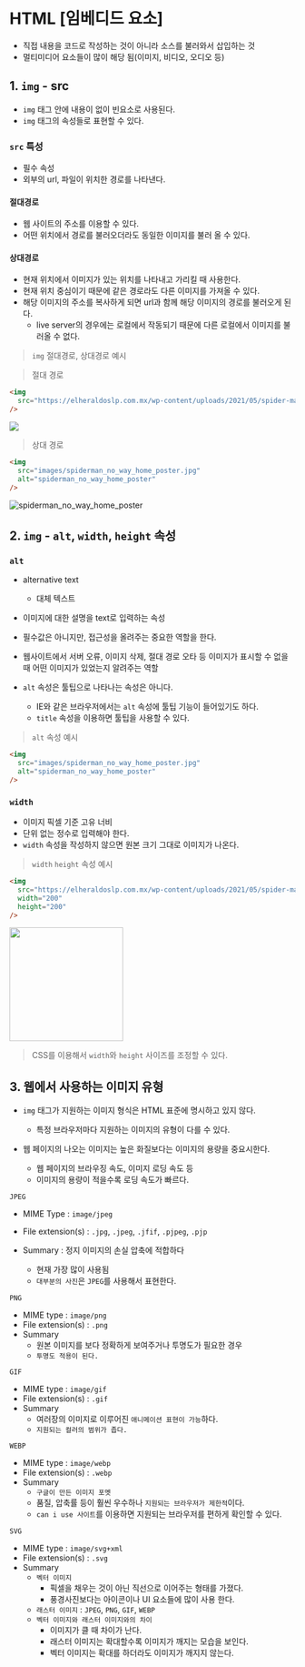 # HTML [임베디드 요소]

- 직접 내용을 코드로 작성하는 것이 아니라 소스를 불러와서 삽입하는 것
- 멀티미디어 요소들이 많이 해당 됨(이미지, 비디오, 오디오 등)

## 1. `img` - src

- `img` 태그 안에 내용이 없이 빈요소로 사용된다.
- `img` 태그의 속성들로 표현할 수 있다.

### `src` 특성

- 필수 속성
- 외부의 url, 파일이 위치한 경로를 나타낸다.

#### 절대경로

- 웹 사이트의 주소를 이용할 수 있다.
- 어떤 위치에서 경로를 불러오더라도 동일한 이미지를 불러 올 수 있다.

#### 상대경로

- 현재 위치에서 이미지가 있는 위치를 나타내고 가리킬 때 사용한다.
- 현재 위치 중심이기 때문에 같은 경로라도 다른 이미지를 가져올 수 있다.
- 해당 이미지의 주소를 복사하게 되면 url과 함께 해당 이미지의 경로를 불러오게 된다.
  - live server의 경우에는 로컬에서 작동되기 때문에 다른 로컬에서 이미지를 불러올 수 없다.

> `img` 절대경로, 상대경로 예시

> 절대 경로

```html
<img
  src="https://elheraldoslp.com.mx/wp-content/uploads/2021/05/spider-man-3-fan-poster-doctor-strange-electro.jpg"
/>
```

<img src="https://elheraldoslp.com.mx/wp-content/uploads/2021/05/spider-man-3-fan-poster-doctor-strange-electro.jpg">

> 상대 경로

```html
<img
  src="images/spiderman_no_way_home_poster.jpg"
  alt="spiderman_no_way_home_poster"
/>
```

<img src="images/spiderman_no_way_home_poster.jpg" alt="spiderman_no_way_home_poster">

## 2. `img` - `alt`, `width`, `height` 속성

### `alt`

- alternative text
  - 대체 텍스트
- 이미지에 대한 설명을 text로 입력하는 속성
- 필수값은 아니지만, 접근성을 올려주는 중요한 역할을 한다.
- 웹사이트에서 서버 오류, 이미지 삭제, 절대 경로 오타 등 이미지가 표시할 수 없을 때 어떤 이미지가 있었는지 알려주는 역할

- `alt` 속성은 툴팁으로 나타나는 속성은 아니다.
  - IE와 같은 브라우저에서는 `alt` 속성에 툴팁 기능이 들어있기도 하다.
  - `title` 속성을 이용하면 툴팁을 사용할 수 있다.

> `alt` 속성 예시

```html
<img
  src="images/spiderman_no_way_home_poster.jpg"
  alt="spiderman_no_way_home_poster"
/>
```

### `width`

- 이미지 픽셀 기준 고유 너비
- 단위 없는 정수로 입력해야 한다.
- `width` 속성을 작성하지 않으면 원본 크기 그대로 이미지가 나온다.

> `width` `height` 속성 예시

```html
<img
  src="https://elheraldoslp.com.mx/wp-content/uploads/2021/05/spider-man-3-fan-poster-doctor-strange-electro.jpg"
  width="200"
  height="200"
/>
```

<img
src="https://elheraldoslp.com.mx/wp-content/uploads/2021/05/spider-man-3-fan-poster-doctor-strange-electro.jpg" width="200" height="200"
/>

> CSS를 이용해서 `width`와 `height` 사이즈를 조정할 수 있다.

## 3. 웹에서 사용하는 이미지 유형

- `img` 태그가 지원하는 이미지 형식은 HTML 표준에 명시하고 있지 않다.

  - 특정 브라우저마다 지원하는 이미지의 유형이 다를 수 있다.

- 웹 페이지의 나오는 이미지는 높은 화질보다는 이미지의 용량을 중요시한다.
  - 웹 페이지의 브라우징 속도, 이미지 로딩 속도 등
  - 이미지의 용량이 적을수록 로딩 속도가 빠르다.

`JPEG`

- MIME Type : `image/jpeg`
- File extension(s) : `.jpg`, `.jpeg`, `.jfif`, `.pjpeg`, `.pjp`
- Summary : 정지 이미지의 손실 압축에 적합하다

  - 현재 가장 많이 사용됨
  - `대부분의 사진`은 `JPEG`를 사용해서 표현한다.

`PNG`

- MIME type : `image/png`
- File extension(s) : `.png`
- Summary
  - 원본 이미지를 보다 정확하게 보여주거나 투명도가 필요한 경우
  - `투명도 적용이 된다.`

`GIF`

- MIME type : `image/gif`
- File extension(s) : `.gif`
- Summary
  - 여러장의 이미지로 이루어진 `애니메이션 표현이 가능`하다.
  - `지원되는 컬러의 범위가 좁다.`

`WEBP`

- MIME type : `image/webp`
- File extension(s) : `.webp`
- Summary
  - `구글이 만든 이미지 포멧`
  - 품질, 압축률 등이 훨씬 우수하나 `지원되는 브라우저가 제한적`이다.
  - `can i use 사이트`를 이용하면 지원되는 브라우저를 편하게 확인할 수 있다.

`SVG`

- MIME type : `image/svg+xml`
- File extension(s) : `.svg`
- Summary
  - `벡터 이미지`
    - 픽셀을 채우는 것이 아닌 직선으로 이어주는 형태를 가졌다.
    - 풍경사진보다는 아이콘이나 UI 요소들에 많이 사용 한다.
  - `래스터 이미지` : `JPEG`, `PNG`, `GIF`, `WEBP`
  - `벡터 이미지와 래스터 이미지와의 차이`
    - 이미지가 클 때 차이가 난다.
    - 래스터 이미지는 확대할수록 이미지가 깨지는 모습을 보인다.
    - 벡터 이미지는 확대를 하더라도 이미지가 깨지지 않는다.
